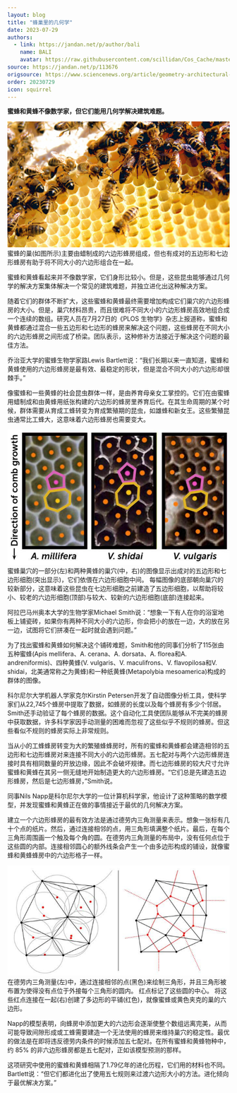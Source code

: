 ```yaml
---
layout: blog
title: "蜂巢里的几何学"
date: 2023-07-29
authors:
  - link: https://jandan.net/p/author/bali
    name: BALI
    avatar: https://raw.githubusercontent.com/scillidan/Cos_Cache/master/avater/jin.png
source: https://jandan.net/p/113676
origsource: https://www.sciencenews.org/article/geometry-architectural-problem-bee-wasp
order: 20230729
icon: squirrel
---
```


**蜜蜂和黄蜂不像数学家，但它们能用几何学解决建筑难题。**

![](media/113676_01.jpg)  
蜜蜂的巢(如图所示)主要由蜡制成的六边形蜂房组成，但也有成对的五边形和七边形蜂房有助于将不同大小的六边形组合在一起。

蜜蜂和黄蜂看起来并不像数学家，它们身形比较小。但是，这些昆虫能够通过几何学的解决方案集体解决一个常见的建筑难题，并独立进化出这种解决方案。

随着它们的群体不断扩大，这些蜜蜂和黄蜂最终需要增加构成它们巢穴的六边形蜂房的大小。但是，巢穴材料昂贵，而且很难将不同大小的六边形蜂房高效地组合成一个连续的数组。研究人员在7月27日的《PLOS 生物学》杂志上报道称，蜜蜂和黄蜂都通过混合一些五边形和七边形的蜂房来解决这个问题，这些蜂房在不同大小的六边形蜂房之间形成了桥梁。团队表示，这种修补方法接近于解决这个问题的最佳方法。

乔治亚大学的蜜蜂生物学家路Lewis Bartlett说：“我们长期以来一直知道，蜜蜂和黄蜂使用的六边形蜂房是最有效、最稳定的形状，但是混合不同大小的六边形却很棘手。”

像蜜蜂和一些黄蜂的社会昆虫群体一样，是由养育母亲女工掌控的。它们在由蜜蜂用蜡制成和由黄蜂用纸张构建的六边形的蜂房里养育后代。在其生命周期的某个时候，群体需要从育成工蜂转变为育成繁殖期的昆虫，如雄蜂和新女王。这些繁殖昆虫通常比工蜂大，这意味着六边形蜂房也需要变大。

![](media/113676_02.jpg)  
蜜蜂巢穴的一部分(左)和两种黄蜂的巢穴(中，右)的图像显示出成对的五边形和七边形细胞(突出显示)，它们依偎在六边形细胞中间。 每幅图像的底部朝向巢穴的较新部分，这意味着这些昆虫在七边形细胞之前建造了五边形细胞，以帮助将较小、较老的六边形细胞(顶部)与较大、较新的六边形细胞(底部)连接起来。

阿拉巴马州奥本大学的生物学家Michael Smith说：“想象一下有人在你的浴室地板上铺瓷砖，如果你有两种不同大小的六边形，你会把小的放在一边，大的放在另一边，试图将它们拼凑在一起时就会遇到问题。”

为了找出蜜蜂和黄蜂如何解决这个铺砖难题，Smith和他的同事们分析了115张由五种蜜蜂(Apis mellifera、A. cerana、A. dorsata、A. florea和A. andreniformis)、四种黄蜂(V. vulgaris、V. maculifrons、V. flavopilosa和V. shidai，北美通常称之为黄蜂)和一种纸黄蜂(Metapolybia mesoamerica)构成的群体的图像。

科尔尼尔大学机器人学家克尔Kirstin Petersen开发了自动图像分析工具，使科学家们从22,745个蜂房中提取了数据，如蜂房的长度以及每个蜂房有多少个邻居。Smith还手动验证了每个蜂房的数据。这个自动化工具使团队能够从不完美的蜂房中获取数据，许多科学家因手动测量的困难而忽视了这些似乎不规则的蜂房。但这些看似不规则的蜂房实际上非常规则。

当从小的工蜂蜂房转变为大的繁殖蜂蜂房时，所有的蜜蜂和黄蜂都会建造相邻的五边形和七边形蜂房对来连接不同大小的六边形蜂房。五七配对与两个六边形蜂房连接时具有相同数量的开放边缘，因此不会破坏规律。而七边形蜂房的较大尺寸允许蜜蜂和黄蜂在其另一侧无缝地开始制造更大的六边形蜂房。“它们总是先建造五边形蜂房，然后是七边形蜂房，”Smith说。

同事Nils Napp是科尔尼尔大学的一位计算机科学家，他设计了这种策略的数学模型，并发现蜜蜂和黄蜂正在做的事情接近于最优的几何解决方案。

建立一个六边形蜂房的最有效方法是通过德劳内三角测量来表示。想象一张标有几十个点的纸片。然后，通过连接相邻的点，用三角形填满整个纸片。最后，在每个三角形周围画一个触及每个角的圆。在德劳内三角测量的布局中，没有任何点位于这些圆的内部。连接相邻圆心的额外线条会产生一个由多边形构成的铺设，就像蜜蜂和黄蜂蜂房中的六边形格子一样。

![](media/113676_03.jpg)  
在德劳内三角测量(左)中，通过连接相邻的点(黑色)来绘制三角形，并且三角形被布置为使得没有点位于外接每个三角形的圆内。 红点标记了这些圆的中心。 将这些红点连接在一起(右)创建了多边形的平铺(红色)，就像蜜蜂或黄色夹克的巢的六边形。

Napp的模型表明，向蜂房中添加更大的六边形会逐渐使整个数组远离完美，从而可能导致间隙形成或工蜂需要建造一个无法使用的蜂房来维持巢穴的稳定性。最优的做法是在即将违反德劳内条件的时候添加五七配对。在所有蜜蜂和黄蜂物种中，约 85% 的非六边形蜂房都是五七配对，正如该模型预测的那样。

这项研究中使用的蜜蜂和黄蜂相隔了1.79亿年的进化历程，它们用的材料也不同。Bartlett说：“但它们都进化出了使用五七规则来过渡六边形大小的方法。进化倾向于最优解决方案。”
